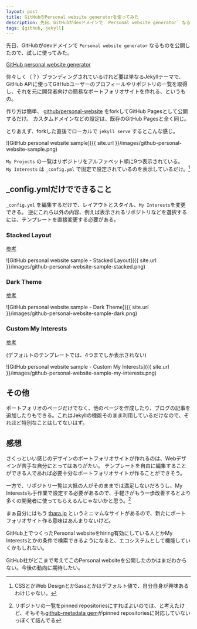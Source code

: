 ```yaml
---
layout: post
title: GitHubのPersonal website generatorを使ってみた
description: 先日、GitHubがdevドメインで `Personal website generator` なるものを公開したので、試しに使ってみた。
tags: [github, jekyll]
---
```


先日、GitHubがdevドメインで `Personal website generator` なるものを公開したので、試しに使ってみた。

[GitHub personal website generator](https://github.dev/)

仰々しく（？）ブランディングされているけれど要は単なるJekyllテーマで、 GitHub APIに使ってGitHubユーザーのプロフィールやリポジトリの一覧を取得し、それを元に開発者向けの簡易なポートフォリオサイトを作れる、というもの。

作り方は簡単、 [github/personal-website](https://github.com/github/personal-website) をforkしてGitHub Pagesとして公開するだけ。 カスタムドメインなどの設定は、既存のGitHub Pagesと全く同じ。

とりあえず、forkした直後でローカルで `jekyll serve` するとこんな感じ。

![GitHub personal website sample]({{ site.url }}/images/github-personal-website-sample.png)

`My Projects` の一覧はリポジトリをアルファベット順に9つ表示されている。   
`My Interests` は `_config.yml` で固定で設定されているのを表示しているだけ。[^1]


## _config.ymlだけでできること

`_config.yml` を編集するだけで、レイアウトとスタイル、`My Interests`を変更できる。
逆にこれら以外の内容、例えば表示されるリポジトリなどを選択するには、テンプレートを直接変更する必要がある。

### Stacked Layout

[参考](https://github.com/github/personal-website#layout)

![GitHub personal website sample - Stacked Layout]({{ site.url }}/images/github-personal-website-sample-stacked.png)


### Dark Theme

[参考](https://github.com/github/personal-website#style)

![GitHub personal website sample - Dark Theme]({{ site.url }}/images/github-personal-website-sample-dark.png)

### Custom My Interests

[参考](https://github.com/github/personal-website#topics)

(デフォルトのテンプレートでは、4つまでしか表示されない)

![GitHub personal website sample - Custom My Interests]({{ site.url }}/images/github-personal-website-sample-my-interests.png)


## その他

ポートフォリオのページだけでなく、他のページを作成したり、ブログの記事を追加したりもできる。これはJekyllの機能そのまま利用しているだけなので、それほど特別なことはしてないはず。

## 感想

さくっといい感じのデザインのポートフォリオサイトが作れるのは、Webデザインが苦手な自分にとってはありがたい。
テンプレートを自由に編集することができる人であれば必要十分なポートフォリオサイトが作ることができそう。

一方で、リポジトリ一覧は大抵の人がそのままでは満足しないだろうし、My Interestsも手作業で設定する必要があるので、手軽さがもう一歩改善するとより多くの開発者に使ってもらえるんじゃないかと思う。[^2]

まぁ自分にはもう [thara.jp](https://thara.jp) というミニマムなサイトがあるので、新たにポートフォリオサイト作る意味はあんまりないけど。

GitHub上でつくったPersonal websiteをhiring有効にしている人とかMy Interestsとかの条件で検索できるようになると、エコシステムとして機能していくかもしれない。   

GitHub社がどこまで考えてこのPersonal websiteを公開したのかはまだわからない。今後の動向に期待したい。

[^1]: CSSとかWeb DesignとかSassとかはデフォルト値で、自分自身が興味あるわけじゃない。
[^2]: リポジトリの一覧をpinned repositoriesにすればよいのでは、と考えたけど、そもそも[github-metadata gem](https://github.com/jekyll/github-metadata)がpinned repositoriesに対応していないっぽくて詰んでる
